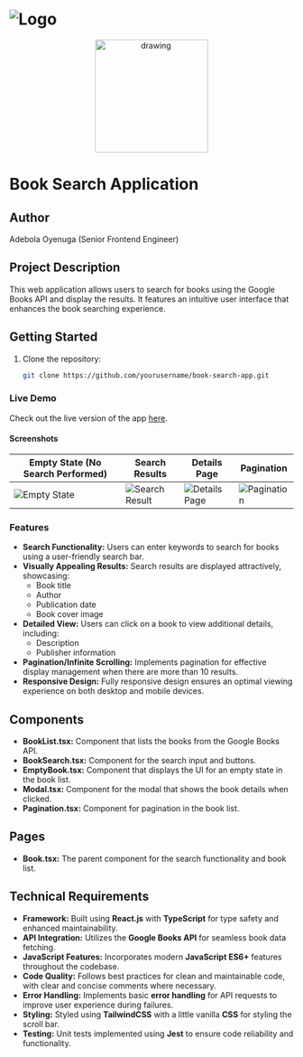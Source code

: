 # ![Logo](https://res.cloudinary.com/farmz2u/image/upload/v1729435354/bookle/book_rtickh.svg)
<center>
<img src="https://res.cloudinary.com/farmz2u/image/upload/v1729435354/bookle/book_rtickh.svg" alt="drawing" width="200"/>
</center>

# Book Search Application

## Author

Adebola Oyenuga (Senior Frontend Engineer)

## Project Description

This web application allows users to search for books using the Google Books API and display the results. It features an intuitive user interface that enhances the book searching experience.

## Getting Started

1. Clone the repository:
   ```bash
   git clone https://github.com/yourusername/book-search-app.git

### Live Demo

Check out the live version of the app [here](https://bookle-teal.vercel.app/).

#### Screenshots

| Empty State (No Search Performed) | Search Results | Details Page | Pagination |
| --------------------------------- | -------------- | ------------ | ------------ |
| ![Empty State](https://res.cloudinary.com/farmz2u/image/upload/v1729435328/bookle/empty_u5njga.jpg) | ![Search Result](https://res.cloudinary.com/farmz2u/image/upload/v1729435328/bookle/results_fy5bod.jpg) | ![Details Page](https://res.cloudinary.com/farmz2u/image/upload/v1729435328/bookle/popup_afiapv.jpg) |![Pagination](https://res.cloudinary.com/farmz2u/image/upload/v1729436854/bookle/bwdyh1nmfnsin64zf6g5.jpg)


### Features

- **Search Functionality:** Users can enter keywords to search for books using a user-friendly search bar.
- **Visually Appealing Results:** Search results are displayed attractively, showcasing:
  - Book title
  - Author
  - Publication date
  - Book cover image
- **Detailed View:** Users can click on a book to view additional details, including:
  - Description
  - Publisher information
- **Pagination/Infinite Scrolling:** Implements pagination for effective display management when there are more than 10 results.
- **Responsive Design:** Fully responsive design ensures an optimal viewing experience on both desktop and mobile devices.



## Components

- **BookList.tsx:** Component that lists the books from the Google Books API.
- **BookSearch.tsx:** Component for the search input and buttons.
- **EmptyBook.tsx:** Component that displays the UI for an empty state in the book list.
- **Modal.tsx:** Component for the modal that shows the book details when clicked.
- **Pagination.tsx:** Component for pagination in the book list.

## Pages

- **Book.tsx:** The parent component for the search functionality and book list.

## Technical Requirements

- **Framework:** Built using **React.js** with **TypeScript** for type safety and enhanced maintainability.
- **API Integration:** Utilizes the **Google Books API** for seamless book data fetching.
- **JavaScript Features:** Incorporates modern **JavaScript ES6+** features throughout the codebase.
- **Code Quality:** Follows best practices for clean and maintainable code, with clear and concise comments where necessary.
- **Error Handling:** Implements basic **error handling** for API requests to improve user experience during failures.
- **Styling:** Styled using **TailwindCSS** with a little vanilla **CSS** for styling the scroll bar.
- **Testing:** Unit tests implemented using **Jest** to ensure code reliability and functionality.

